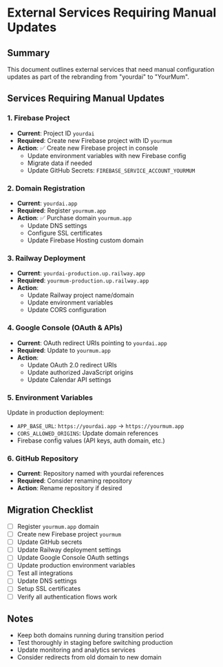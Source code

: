 # External Services Requiring Manual Updates

## Summary
This document outlines external services that need manual configuration updates as part of the rebranding from "yourdai" to "YourMum".

## Services Requiring Manual Updates

### 1. Firebase Project
- **Current**: Project ID `yourdai`  
- **Required**: Create new Firebase project with ID `yourmum`
- **Action**: 
  ✅ Create new Firebase project in console
  - Update environment variables with new Firebase config
  - Migrate data if needed
  - Update GitHub Secrets: `FIREBASE_SERVICE_ACCOUNT_YOURMUM`

### 2. Domain Registration
- **Current**: `yourdai.app`
- **Required**: Register `yourmum.app`
- **Action**:
  ✅ Purchase domain `yourmum.app`
  - Update DNS settings
  - Configure SSL certificates
  - Update Firebase Hosting custom domain

### 3. Railway Deployment
- **Current**: `yourdai-production.up.railway.app`
- **Required**: `yourmum-production.up.railway.app`
- **Action**:
  - Update Railway project name/domain
  - Update environment variables
  - Update CORS configuration

### 4. Google Console (OAuth & APIs)
- **Current**: OAuth redirect URIs pointing to `yourdai.app`
- **Required**: Update to `yourmum.app`
- **Action**:
  - Update OAuth 2.0 redirect URIs
  - Update authorized JavaScript origins
  - Update Calendar API settings

### 5. Environment Variables
Update in production deployment:
- `APP_BASE_URL`: `https://yourdai.app` → `https://yourmum.app`
- `CORS_ALLOWED_ORIGINS`: Update domain references
- Firebase config values (API keys, auth domain, etc.)

### 6. GitHub Repository
- **Current**: Repository named with yourdai references
- **Required**: Consider renaming repository
- **Action**: Rename repository if desired

## Migration Checklist
- [ ] Register `yourmum.app` domain
- [ ] Create new Firebase project `yourmum`
- [ ] Update GitHub secrets
- [ ] Update Railway deployment settings
- [ ] Update Google Console OAuth settings
- [ ] Update production environment variables
- [ ] Test all integrations
- [ ] Update DNS settings
- [ ] Setup SSL certificates
- [ ] Verify all authentication flows work

## Notes
- Keep both domains running during transition period
- Test thoroughly in staging before switching production
- Update monitoring and analytics services
- Consider redirects from old domain to new domain